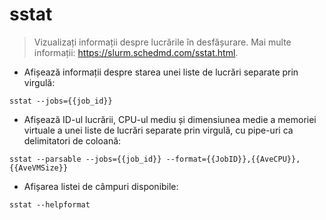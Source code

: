 # sstat

> Vizualizați informații despre lucrările în desfășurare.
> Mai multe informații: <https://slurm.schedmd.com/sstat.html>.

- Afișează informații despre starea unei liste de lucrări separate prin virgulă:

`sstat --jobs={{job_id}}`

- Afișează ID-ul lucrării, CPU-ul mediu și dimensiunea medie a memoriei virtuale a unei liste de lucrări separate prin virgulă, cu pipe-uri ca delimitatori de coloană:

`sstat --parsable --jobs={{job_id}} --format={{JobID}},{{AveCPU}},{{AveVMSize}}`

- Afișarea listei de câmpuri disponibile:

`sstat --helpformat`
